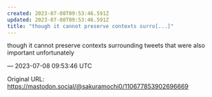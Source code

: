 ```yaml
---
created: 2023-07-08T09:53:46.591Z
updated: 2023-07-08T09:53:46.591Z
title: "though it cannot preserve contexts surro[...]"
---
```


<p>though it cannot preserve contexts surrounding tweets that were also important unfortunately</p>

&mdash; 2023-07-08 09:53:46 UTC

Original URL: https://mastodon.social/@sakuramochi0/110677853902696669
